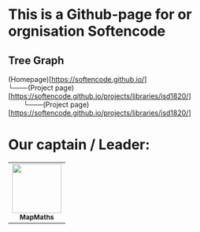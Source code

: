 # This is a Github-page for or orgnisation Softencode
## Tree Graph
(Homepage)[https://softencode.github.io/]<br />
└───(Project page)[https://softencode.github.io/projects/libraries/isd1820/]<br />
⠀⠀⠀└───(Project page)[https://softencode.github.io/projects/libraries/isd1820/]<br />
# Our captain / Leader:
<table>
  <tr>
    <td align="center"><a href="https://github.com/MapMaths"><img src="https://avatars1.githubusercontent.com/u/62785981?s=400&u=9ed8f97b0fb1901b7a4680c60677d50e2a03e10d&v=4" width="100px;" alt=""/><br /><sub><b>MapMaths</b></sub></a><br /></td>
  </tr>
</table>
